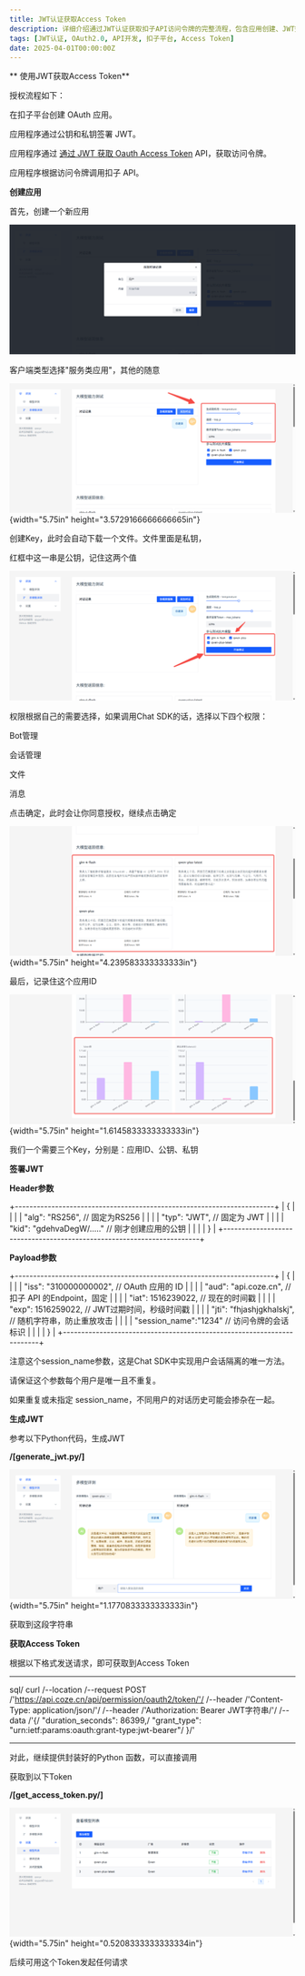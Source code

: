 ```yaml
---
title: JWT认证获取Access Token
description: 详细介绍通过JWT认证获取扣子API访问令牌的完整流程，包含应用创建、JWT签名和Token获取方法
tags: [JWT认证, OAuth2.0, API开发, 扣子平台, Access Token]
date: 2025-04-01T00:00:00Z
---
```


** 使用JWT获取Access Token**


授权流程如下：

在扣子平台创建 OAuth 应用。

应用程序通过公钥和私钥签署 JWT。

应用程序通过 [通过 JWT 获取 Oauth Access
Token](https://www.coze.cn/open/docs/developer_guides/oauth_jwt#a458f4b1)
API，获取访问令牌。

应用程序根据访问令牌调用扣子 API。

**创建应用**

首先，创建一个新应用

![](assets/image_8d1e7137.png)

客户端类型选择"服务类应用"，其他的随意

![](assets/image_1a8f685c.png){width="5.75in"
height="3.5729166666666665in"}

创建Key，此时会自动下载一个文件。文件里面是私钥，

红框中这一串是公钥，记住这两个值

![](assets/image_5fb6b9fb.png)

权限根据自己的需要选择，如果调用Chat SDK的话，选择以下四个权限：

Bot管理

会话管理

文件

消息

点击确定，此时会让你同意授权，继续点击确定

![](assets/image_1b65d98f.png){width="5.75in"
height="4.239583333333333in"}

最后，记录住这个应用ID

![](assets/image_715e45bf.png){width="5.75in"
height="1.6145833333333333in"}

我们一个需要三个Key，分别是：应用ID、公钥、私钥

**签署JWT**

**Header参数**

+-----------------------------------------------------------------------+
| {                                                                     |
|                                                                       |
| "alg": "RS256", // 固定为RS256                                    |
|                                                                       |
| "typ": "JWT", // 固定为 JWT                                       |
|                                                                       |
| "kid": "gdehvaDegW/....." // 刚才创建应用的公钥                   |
|                                                                       |
| }                                                                     |
+-----------------------------------------------------------------------+

**Payload参数**

+-----------------------------------------------------------------------+
| {                                                                     |
|                                                                       |
| "iss": "310000000002", // OAuth 应用的 ID                         |
|                                                                       |
| "aud": "api.coze.cn", //扣子 API 的Endpoint，固定                 |
|                                                                       |
| "iat": 1516239022, // 现在的时间戳                                  |
|                                                                       |
| "exp": 1516259022, // JWT过期时间，秒级时间戳                       |
|                                                                       |
| "jti": "fhjashjgkhalskj", // 随机字符串，防止重放攻击             |
|                                                                       |
| "session_name":"1234" // 访问令牌的会话标识                       |
|                                                                       |
| }                                                                     |
+-----------------------------------------------------------------------+

注意这个session_name参数，这是Chat SDK中实现用户会话隔离的唯一方法。

请保证这个参数每个用户是唯一且不重复。

如果重复或未指定 session_name，不同用户的对话历史可能会掺杂在一起。

**生成JWT**

参考以下Python代码，生成JWT

**/[generate_jwt.py/]**

![](assets/image_f508b505.png){width="5.75in"
height="1.1770833333333333in"}

获取到这段字符串

**获取Access Token**

根据以下格式发送请求，即可获取到Access Token

  -----------------------------------------------------------------------
  sql/
  curl /--location /--request POST
  /'https://api.coze.cn/api/permission/oauth2/token/'/
  /--header /'Content-Type: application/json/'/
  /--header /'Authorization: Bearer JWT字符串/'/
  /--data /'{/
  "duration_seconds": 86399,/
  "grant_type": "urn:ietf:params:oauth:grant-type:jwt-bearer"/
  }/'

  -----------------------------------------------------------------------

对此，继续提供封装好的Python 函数，可以直接调用

获取到以下Token

**/[get_access_token.py/]**

![](assets/image_316a76dd.png){width="5.75in"
height="0.5208333333333334in"}

后续可用这个Token发起任何请求
